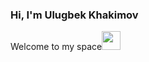 ### Hi, I'm Ulugbek Khakimov
Welcome to my space<img src="https://static.wixstatic.com/media/d7338a_691c9f6e4aaa43b69fc679a3bb7733f4~mv2.png/v1/fill/w_139,h_138,al_c,usm_0.66_1.00_0.01/wave%2520emoji_edited.png" width="30px">

